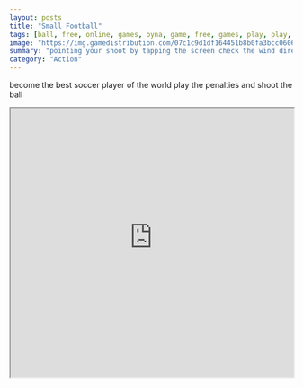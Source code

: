 ```yaml
---
layout: posts
title: "Small Football"
tags: [ball, free, online, games, oyna, game, free, games, play, play, games]
image: "https://img.gamedistribution.com/07c1c9d1df164451b8b0fa3bcc060611-512x384.jpeg"
summary: "pointing your shoot by tapping the screen check the wind direction to get the best shot  free online games oyna game free games play play games"
category: "Action"
---
```


become the best soccer player of the world play the penalties and shoot the ball

<iframe width="100%" height="480px;" src="https://html5.gamedistribution.com/07c1c9d1df164451b8b0fa3bcc060611/"></iframe>